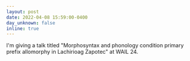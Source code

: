 ```yaml
---
layout: post
date: 2022-04-08 15:59:00-0400
day_unknown: false
inline: true
---
```


I'm giving a talk titled "Morphosyntax and phonology condition primary prefix allomorphy in Lachirioag Zapotec" at WAIL 24.

